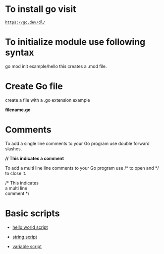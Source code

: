 
# **To install go visit**

[`https://go.dev/dl/`](https://go.dev/dl/) 


# **To initialize module use following syntax** 

go mod init example/hello this creates a .mod file.

# **Create Go file** 

create a file with a .go extension example  

**filename.go**

# **Comments** 

To add a single line comments to your Go program use double forward slashes.

**// This indicates a comment** 

To add a multi line line comments to your Go program use /* to open and */ to close it.


/* This indicates  
 a multi line  
 comment */ 

# **Basic scripts** 

- [hello world script](helloworld/hello.go)

- [string script](strings/strings.go)

- [variable script](vars/variables.go)
